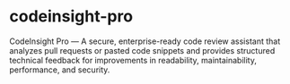 # codeinsight-pro
CodeInsight Pro — A secure, enterprise-ready code review assistant that analyzes pull requests or pasted code snippets and provides structured technical feedback for improvements in readability, maintainability, performance, and security.
